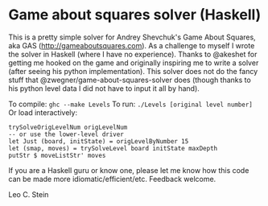 Game about squares solver (Haskell)
===================================

This is a pretty simple solver for Andrey Shevchuk's Game About
Squares, aka GAS (http://gameaboutsquares.com). As a challenge to
myself I wrote the solver in Haskell (where I have no
experience). Thanks to @akeshet for getting me hooked on the game and
originally inspiring me to write a solver (after seeing his python
implementation). This solver does not do the fancy stuff that
@zwegner/game-about-squares-solver does (though thanks to his python
level data I did not have to input it all by hand).

To compile: `ghc --make Levels`
To run: `./Levels [original level number]`
Or load interactively:
```
trySolveOrigLevelNum origLevelNum
-- or use the lower-level driver
let Just (board, initState) = origLevelByNumber 15
let (smap, moves) = trySolveLevel board initState maxDepth
putStr $ moveListStr' moves
```

If you are a Haskell guru or know one, please let me know how this
code can be made more idiomatic/efficient/etc. Feedback welcome.

Leo C. Stein
